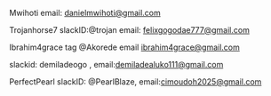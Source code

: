 Mwihoti   email: danielmwihoti@gmail.com

Trojanhorse7 slackID:@trojan email: felixgogodae777@gmail.com

Ibrahim4grace tag @Akorede email ibrahim4grace@gmail.com

slackid: demiladeogo , email:demiladealuko111@gmail.com


PerfectPearl slackID: @PearlBlaze, email:cimoudoh2025@gmail.com


